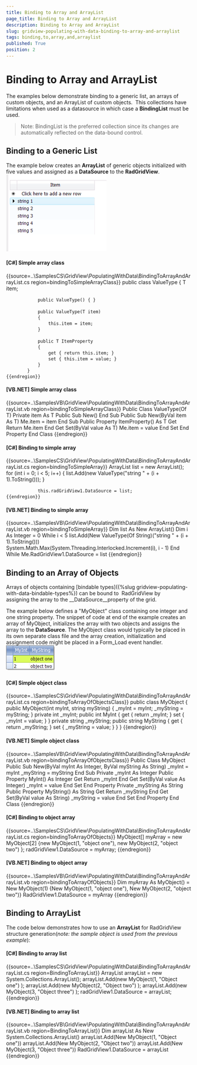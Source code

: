 ```yaml
---
title: Binding to Array and ArrayList
page_title: Binding to Array and ArrayList
description: Binding to Array and ArrayList
slug: gridview-populating-with-data-binding-to-array-and-arraylist
tags: binding,to,array,and,arraylist
published: True
position: 2
---
```


# Binding to Array and ArrayList



The examples below demonstrate binding to a generic list, an arrays of custom objects, and an ArrayList of custom objects. 
        This collections have limitations when used as a datasource in which case a __BindingList__ must be used. 
      

>Note: BindingList is the preferred collection since its changes are automatically reflected on the data-bound control.

## Binding to a Generic List

The example below creates an __ArrayList__ of generic objects initialized with five values and
          assigned as a __DataSource__ to the __RadGridView__.
        ![gridview-populating-with-data-binding-to-array-and-arraylist 001](images/gridview-populating-with-data-binding-to-array-and-arraylist001.png)

#### __[C#] Simple array class__

{{source=..\SamplesCS\GridView\PopulatingWithData\BindingToArrayAndArrayList.cs region=bindingToSimpleArrayClass}}
	        public class ValueType<T>
	        {
	            T item;
	
	            public ValueType() { }
	
	            public ValueType(T item)
	            {
	                this.item = item;
	            }
	
	            public T ItemProperty
	            {
	                get { return this.item; }
	                set { this.item = value; }
	            }
	        }
	{{endregion}}



#### __[VB.NET] Simple array class__

{{source=..\SamplesVB\GridView\PopulatingWithData\BindingToArrayAndArrayList.vb region=bindingToSimpleArrayClass}}
	    Public Class ValueType(Of T)
	        Private item As T
	        Public Sub New()
	        End Sub
	        Public Sub New(ByVal item As T)
	            Me.item = item
	        End Sub
	        Public Property ItemProperty() As T
	            Get
	                Return Me.item
	            End Get
	            Set(ByVal value As T)
	                Me.item = value
	            End Set
	        End Property
	    End Class
	{{endregion}}



#### __[C#] Binding to simple array__

{{source=..\SamplesCS\GridView\PopulatingWithData\BindingToArrayAndArrayList.cs region=bindingToSimpleArray}}
	            ArrayList list = new ArrayList();
	            for (int i = 0; i < 5; i++)
	            {
	                list.Add(new ValueType<string>("string " + (i + 1).ToString()));
	            }
	
	            this.radGridView1.DataSource = list;
	{{endregion}}



#### __[VB.NET] Binding to simple array__

{{source=..\SamplesVB\GridView\PopulatingWithData\BindingToArrayAndArrayList.vb region=bindingToSimpleArray}}
	        Dim list As New ArrayList()
	        Dim i As Integer = 0
	        While i < 5
	            list.Add(New ValueType(Of String)("string " + (i + 1).ToString()))
	            System.Math.Max(System.Threading.Interlocked.Increment(i), i - 1)
	        End While
	        Me.RadGridView1.DataSource = list
	{{endregion}}



## Binding to an Array of Objects

Arrays of objects containing
          [bindable types]({%slug gridview-populating-with-data-bindable-types%}) can be bound to 
          RadGridView by assigning the array to the __DataSource__property of the grid. 
        

The example below defines a "MyObject" class containing one integer and one string property. The snippet of code at end of the example
          creates an array of MyObject, initializes the array with two objects and assigns the array to the __DataSource__.
          The MyObject class would typically be placed in its own separate class file and the array creation, initialization and assignment code might
          be placed in a Form_Load event handler.
        ![gridview-populating-with-data-binding-to-array-and-arraylist 002](images/gridview-populating-with-data-binding-to-array-and-arraylist002.png)

#### __[C#] Simple object class__

{{source=..\SamplesCS\GridView\PopulatingWithData\BindingToArrayAndArrayList.cs region=bindingToArrayOfObjectsClass}}
	        public class MyObject
	        {
	            public MyObject(int myInt, string myString)
	            {
	                _myInt = myInt;
	                _myString = myString;
	            }
	            private int _myInt;
	            public int MyInt
	            {
	                get { return _myInt; }
	                set { _myInt = value; }
	            }
	            private string _myString;
	            public string MyString
	            {
	                get { return _myString; }
	                set { _myString = value; }
	            }
	        }
	{{endregion}}



#### __[VB.NET] Simple object class__

{{source=..\SamplesVB\GridView\PopulatingWithData\BindingToArrayAndArrayList.vb region=bindingToArrayOfObjectsClass}}
	    Public Class MyObject
	        Public Sub New(ByVal myInt As Integer, ByVal myString As String)
	            _myInt = myInt
	            _myString = myString
	        End Sub
	        Private _myInt As Integer
	        Public Property MyInt() As Integer
	            Get
	                Return _myInt
	            End Get
	            Set(ByVal value As Integer)
	                _myInt = value
	            End Set
	        End Property
	        Private _myString As String
	        Public Property MyString() As String
	            Get
	                Return _myString
	            End Get
	            Set(ByVal value As String)
	                _myString = value
	            End Set
	        End Property
	    End Class
	{{endregion}}



#### __[C#] Binding to object array__

{{source=..\SamplesCS\GridView\PopulatingWithData\BindingToArrayAndArrayList.cs region=bindingToArrayOfObjects}}
	            MyObject[] myArray = new MyObject[2] {new MyObject(1, "object one"), new MyObject(2, "object two") };
	            radGridView1.DataSource = myArray;
	{{endregion}}



#### __[VB.NET] Binding to object array__

{{source=..\SamplesVB\GridView\PopulatingWithData\BindingToArrayAndArrayList.vb region=bindingToArrayOfObjects}}
	        Dim myArray As MyObject() = New MyObject(1) {New MyObject(1, "object one"), New MyObject(2, "object two")}
	        RadGridView1.DataSource = myArray
	{{endregion}}



## Binding to ArrayList

The code below demonstrates how to use an __ArrayList__ for RadGridView structure generation(*note: the sample object is used from the previous example*):
        

#### __[C#] Binding to array list__

{{source=..\SamplesCS\GridView\PopulatingWithData\BindingToArrayAndArrayList.cs region=BindingToArrayList}}
			    ArrayList arrayList = new System.Collections.ArrayList();
	            arrayList.Add(new MyObject(1, "Object one") );
	            arrayList.Add(new MyObject(2, "Object two") );
	            arrayList.Add(new MyObject(3, "Object three") );
	            radGridView1.DataSource = arrayList; 
	{{endregion}}



#### __[VB.NET] Binding to array list__

{{source=..\SamplesVB\GridView\PopulatingWithData\BindingToArrayAndArrayList.vb region=BindingToArrayList}}
	        Dim arrayList As New System.Collections.ArrayList()
	        arrayList.Add(New MyObject(1, "Object one"))
	        arrayList.Add(New MyObject(2, "Object two"))
	        arrayList.Add(New MyObject(3, "Object three"))
	        RadGridView1.DataSource = arrayList
	{{endregion}}


